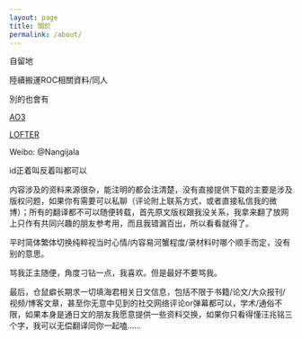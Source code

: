 ```yaml
---
layout: page
title: 關於
permalink: /about/
---
```


自留地

陸續搬運ROC相關資料/同人

別的也會有

[AO3](https://archiveofourown.org/users/KurikaesuShio "KurikaesuShio")

[LOFTER](https://allin-1.lofter.com "汐回")

Weibo: @Nangijala


id正着叫反着叫都可以

内容涉及的资料来源很杂，能注明的都会注清楚，没有直接提供下载的主要是涉及版权问题，如果你有需要可以私聊（评论附上联系方式，或者直接私信我的微博）；所有的翻译都不可以随便转载，首先原文版权跟我没关系，我拿来翻了放网上只作有共同兴趣的朋友参考用，而且我错漏百出，所以看看就得了。

平时简体繁体切换纯粹视当时心情/内容易河蟹程度/录材料时哪个顺手而定，没有别的意思。

骂我正主随便，角度刁钻一点，我喜欢。但是最好不要骂我。

最后，仓鼠癖长期求一切填海君相关日文信息，包括不限于书籍/论文/大众报刊/视频/博客文章，甚至你无意中见到的社交网络评论or弹幕都可以，学术/通俗不限，如果本身是通日文的朋友我愿意提供一些资料交换，如果你只看得懂汪兆铭三个字，我可以无偿翻译同你一起嗑……
